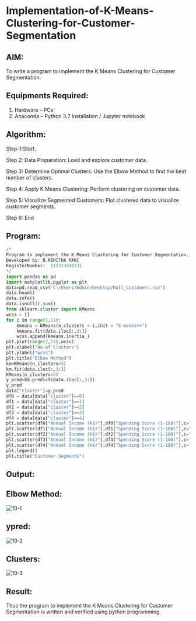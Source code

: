 # Implementation-of-K-Means-Clustering-for-Customer-Segmentation

## AIM:
To write a program to implement the K Means Clustering for Customer Segmentation.

## Equipments Required:
1. Hardware – PCs
2. Anaconda – Python 3.7 Installation / Jupyter notebook

## Algorithm:
Step-1:Start.

Step 2: Data Preparation: Load and explore customer data.

Step 3: Determine Optimal Clusters: Use the Elbow Method to find the best number of clusters.

Step 4: Apply K Means Clustering: Perform clustering on customer data.

Step 5: Visualize Segmented Customers: Plot clustered data to visualize customer segments.

Step 6: End

## Program:
```py
/*
Program to implement the K Means Clustering for Customer Segmentation.
Developed by: B.NIHITHA RANI
RegisterNumber:  212223040131
*/
import pandas as pd 
import matplotlib.pyplot as plt 
data=pd.read_csv("C:/Users/Admin/Desktop/Mall_Customers.csv")
data.head()
data.info()
data.isnull().sum()
from sklearn.cluster import KMeans
wcss = []
for i in range(1,11):
    kmeans = KMeans(n_clusters = i,init = "k-means++")
    kmeans.fit(data.iloc[:,3:])
    wcss.append(kmeans.inertia_)
plt.plot(range(1,11),wcss)
plt.xlabel("No.of Clusters")
plt.ylabel("wcss")
plt.title("Elbow Method")
km=KMeans(n_clusters=5)
km.fit(data.iloc[:,3:])
KMeans(n_clusters=5)
y_pred=km.predict(data.iloc[:,3:])
y_pred
data["cluster"]=y_pred
df0 = data[data["cluster"]==0]
df1 = data[data["cluster"]==1]
df2 = data[data["cluster"]==2]
df3 = data[data["cluster"]==3]
df4 = data[data["cluster"]==4]
plt.scatter(df0["Annual Income (k$)"],df0["Spending Score (1-100)"],c="red",label="cluster0")
plt.scatter(df1["Annual Income (k$)"],df1["Spending Score (1-100)"],c="black",label="cluster1")
plt.scatter(df2["Annual Income (k$)"],df2["Spending Score (1-100)"],c="blue",label="cluster2")
plt.scatter(df3["Annual Income (k$)"],df3["Spending Score (1-100)"],c="green",label="cluster3")
plt.scatter(df4["Annual Income (k$)"],df4["Spending Score (1-100)"],c="magenta",label="cluster4")
plt.legend()
plt.title("Customer Segments")
```

## Output:

## Elbow Method:

![10-1](https://github.com/user-attachments/assets/24ee40e6-a819-45d6-8572-0726a470f8b6)

## ypred:

![10-2](https://github.com/user-attachments/assets/5093171a-9203-41ec-98c6-2eb01072398e)

## Clusters:

![10-3](https://github.com/user-attachments/assets/79ab69e2-55a6-45e8-a51f-e4d71442003f)


## Result:
Thus the program to implement the K Means Clustering for Customer Segmentation is written and verified using python programming.

